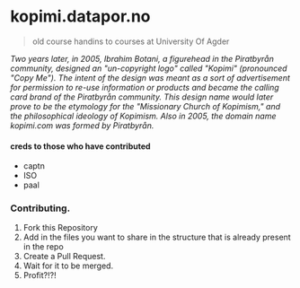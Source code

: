 # kopimi.datapor.no
> old course handins to courses at University Of Agder

*Two years later, in 2005, Ibrahim Botani, a figurehead in the Piratbyrån community, designed an "un-copyright logo" called "Kopimi" (pronounced "Copy Me"). The intent of the design was meant as a sort of advertisement for permission to re-use information or products and became the calling card brand of the Piratbyrån community. This design name would later prove to be the etymology for the "Missionary Church of Kopimism," and the philosophical ideology of Kopimism. Also in 2005, the domain name kopimi.com was formed by Piratbyrån.*

#### creds to those who have contributed
* captn
* ISO
* paal

### Contributing.
1. Fork this Repository
2. Add in the files you want to share in the structure that is already present in the repo
3. Create a Pull Request.
4. Wait for it to be merged.
5. Profit?!?!

